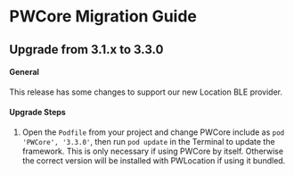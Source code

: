# PWCore Migration Guide
## Upgrade from 3.1.x to 3.3.0

#### General

This release has some changes to support our new Location BLE provider.

#### Upgrade Steps

1. Open the `Podfile` from your project and change PWCore include as `pod 'PWCore', '3.3.0'`, then run `pod update` in the Terminal to update the framework. This is only necessary if using PWCore by itself. Otherwise the correct version will be installed with PWLocation if using it bundled.
